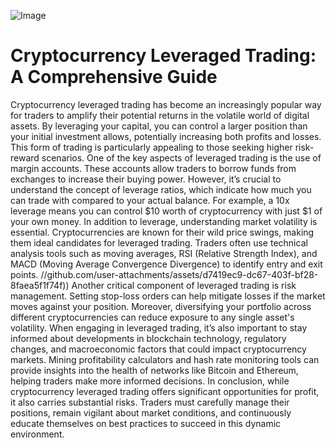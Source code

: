 
![Image](https://github.com/user-attachments/assets/4a25d116-2220-4385-b08e-f287af8fcbc4)
# Cryptocurrency Leveraged Trading: A Comprehensive Guide
Cryptocurrency leveraged trading has become an increasingly popular way for traders to amplify their potential returns in the volatile world of digital assets. By leveraging your capital, you can control a larger position than your initial investment allows, potentially increasing both profits and losses. This form of trading is particularly appealing to those seeking higher risk-reward scenarios.
One of the key aspects of leveraged trading is the use of margin accounts. These accounts allow traders to borrow funds from exchanges to increase their buying power. However, it’s crucial to understand the concept of leverage ratios, which indicate how much you can trade with compared to your actual balance. For example, a 10x leverage means you can control $10 worth of cryptocurrency with just $1 of your own money.
In addition to leverage, understanding market volatility is essential. Cryptocurrencies are known for their wild price swings, making them ideal candidates for leveraged trading. Traders often use technical analysis tools such as moving averages, RSI (Relative Strength Index), and MACD (Moving Average Convergence Divergence) to identify entry and exit points. 
 //github.com/user-attachments/assets/d7419ec9-dc67-403f-bf28-8faea5f1f74f))
Another critical component of leveraged trading is risk management. Setting stop-loss orders can help mitigate losses if the market moves against your position. Moreover, diversifying your portfolio across different cryptocurrencies can reduce exposure to any single asset's volatility. 
When engaging in leveraged trading, it’s also important to stay informed about developments in blockchain technology, regulatory changes, and macroeconomic factors that could impact cryptocurrency markets. Mining profitability calculators and hash rate monitoring tools can provide insights into the health of networks like Bitcoin and Ethereum, helping traders make more informed decisions.
In conclusion, while cryptocurrency leveraged trading offers significant opportunities for profit, it also carries substantial risks. Traders must carefully manage their positions, remain vigilant about market conditions, and continuously educate themselves on best practices to succeed in this dynamic environment.
